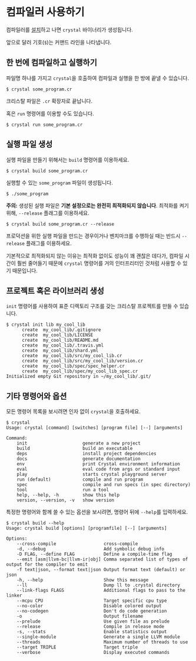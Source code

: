 # 컴파일러 사용하기

컴파일러를 [설치](../installation/README.md)하고 나면 `crystal` 바이너리가 생성됩니다.

앞으로 달러 기호(`$`)는 커맨드 라인을 나타냅니다.

## 한 번에 컴파일하고 실행하기

파일명 하나를 가지고 `crystal`을 호출하여 컴파일과 실행을 한 방에 끝낼 수 있습니다.

```
$ crystal some_program.cr
```

크리스탈 파일은 `.cr` 확장자로 끝납니다.

혹은 `run` 명령어를 이용할 수도 있습니다.

```
$ crystal run some_program.cr
```

## 실행 파일 생성

실행 파일을 만들기 위해서는 `build` 명령어를 이용하세요.

```
$ crystal build some_program.cr
```

실행할 수 있는 `some_program` 파일이 생성됩니다.

```
$ ./some_program
```

**주의:** 생성된 실행 파일은 **기본 설정으로는 완전히 최적화되지 않습니다**. 최적화를 켜기 위해, `--release` 플래그를 이용하세요.

```
$ crystal build some_program.cr --release
```

프로덕션을 위한 실행 파일을 만드는 경우이거나 벤치마크를 수행하실 때는 반드시 `--release` 플래그를 이용하세요.

기본적으로 최적화되지 않는 이유는 최적화 없이도 성능이 꽤 괜찮은 데다가, 컴파일 시간이 훨씬 줄어들기 때문에 `crystal` 명령어를 거의 인터프리터인 것처럼 사용할 수 있기 때문입니다.

## 프로젝트 혹은 라이브러리 생성

`init` 명령어를 사용하여 표준 디렉토리 구조를 갖는 크리스탈 프로젝트를 만들 수 있습니다.

```
$ crystal init lib my_cool_lib
      create  my_cool_lib/.gitignore
      create  my_cool_lib/LICENSE
      create  my_cool_lib/README.md
      create  my_cool_lib/.travis.yml
      create  my_cool_lib/shard.yml
      create  my_cool_lib/src/my_cool_lib.cr
      create  my_cool_lib/src/my_cool_lib/version.cr
      create  my_cool_lib/spec/spec_helper.cr
      create  my_cool_lib/spec/my_cool_lib_spec.cr
Initialized empty Git repository in ~/my_cool_lib/.git/
```

## 기타 명령어와 옵션

모든 명령어 목록을 보시려면 인자 없이 `crystal`을 호출하세요.

```
$ crystal
Usage: crystal [command] [switches] [program file] [--] [arguments]

Command:
    init                     generate a new project
    build                    build an executable
    deps                     install project dependencies
    docs                     generate documentation
    env                      print Crystal environment information
    eval                     eval code from args or standard input
    play                     starts crystal playground server
    run (default)            compile and run program
    spec                     compile and run specs (in spec directory)
    tool                     run a tool
    help, --help, -h         show this help
    version, --version, -v   show version
```

특정한 명령어와 함께 쓸 수 있는 옵션을 보시려면, 명령어 뒤에 `--help`를 입력하세요.

```
$ crystal build --help
Usage: crystal build [options] [programfile] [--] [arguments]

Options:
    --cross-compile                  cross-compile
    -d, --debug                      Add symbolic debug info
    -D FLAG, --define FLAG           Define a compile-time flag
    --emit [asm|llvm-bc|llvm-ir|obj] Comma separated list of types of output for the compiler to emit
    -f text|json, --format text|json Output format text (default) or json
    -h, --help                       Show this message
    --ll                             Dump ll to .crystal directory
    --link-flags FLAGS               Additional flags to pass to the linker
    --mcpu CPU                       Target specific cpu type
    --no-color                       Disable colored output
    --no-codegen                     Don't do code generation
    -o                               Output filename
    --prelude                        Use given file as prelude
    --release                        Compile in release mode
    -s, --stats                      Enable statistics output
    --single-module                  Generate a single LLVM module
    --threads                        Maximum number of threads to use
    --target TRIPLE                  Target triple
    --verbose                        Display executed commands
```
